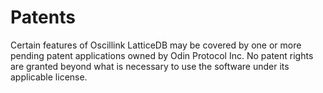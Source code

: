 # Patents

Certain features of Oscillink LatticeDB may be covered by one or more pending patent applications owned by Odin Protocol Inc. No patent rights are granted beyond what is necessary to use the software under its applicable license.
